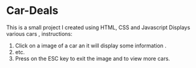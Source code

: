 # Car-Deals

This is a small project I created using HTML, CSS and Javascript 
 Displays various cars , instructions:
 1. Click on a image of a car an it will display some information .
 2. etc.
 3. Press on the ESC key to exit the image and to view more cars.
